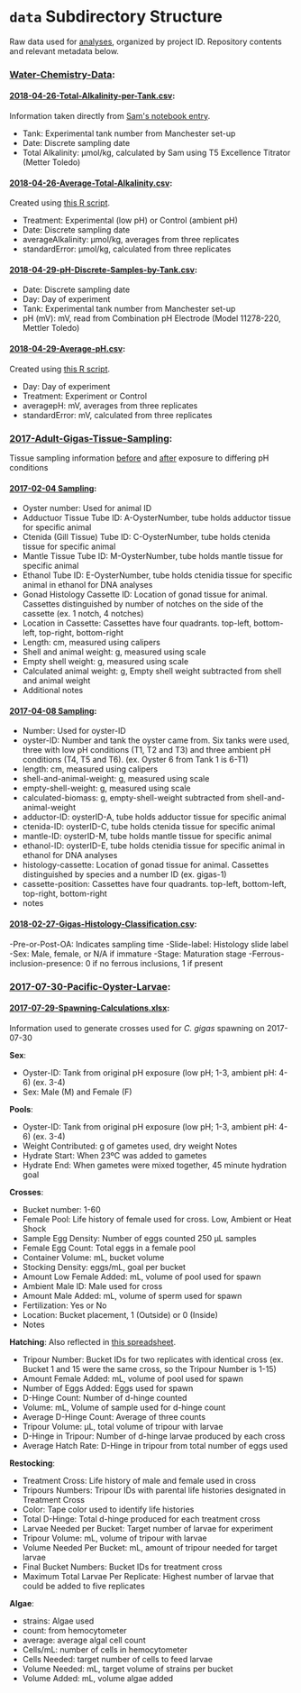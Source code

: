 # `data` Subdirectory Structure

Raw data used for [analyses](https://github.com/RobertsLab/project-oyster-oa/tree/master/analyses), organized by project ID. Repository contents and relevant metadata below.

### **[Water-Chemistry-Data](https://github.com/RobertsLab/paper-gigas-early-gametogenic-exposure/tree/master/data/Water-Chemistry-Data)**: 

#### **[2018-04-26-Total-Alkalinity-per-Tank.csv](https://github.com/RobertsLab/project-oyster-oa/blob/master/data/Manchester/Water-Chemistry-Data/2018-04-26-Total-Alkalinity-per-Tank.csv)**:

Information taken directly from [Sam's notebook entry](http://onsnetwork.org/kubu4/2018/04/24/total-alkalinity-calculations-yaaminis-ocean-chemistry-samples/).

- Tank: Experimental tank number from Manchester set-up
- Date: Discrete sampling date
- Total Alkalinity: µmol/kg, calculated by Sam using T5 Excellence Titrator (Metter Toledo)

#### **[2018-04-26-Average-Total-Alkalinity.csv](https://github.com/RobertsLab/project-oyster-oa/blob/master/data/Manchester/Water-Chemistry-Data/2018-04-26-Average-Total-Alkalinity.csv)**:
Created using [this R script](https://github.com/RobertsLab/paper-gigas-early-gametogenic-exposure/blob/master/data/Water-Chemistry-Data/2018-04-26-Total-Alkalinity-Average-Calculations.R).

- Treatment: Experimental (low pH) or Control (ambient pH)
- Date: Discrete sampling date
- averageAlkalinity: µmol/kg, averages from three replicates
- standardError: µmol/kg, calculated from three replicates

#### **[2018-04-29-pH-Discrete-Samples-by-Tank.csv](https://github.com/RobertsLab/paper-gigas-early-gametogenic-exposure/blob/master/data/Water-Chemistry-Data/2018-04-29-pH-Discrete-Samples-by-Tank.csv)**:

- Date: Discrete sampling date
- Day: Day of experiment
- Tank: Experimental tank number from Manchester set-up
- pH (mV): mV, read from Combination pH Electrode (Model 11278-220, Mettler Toledo)

#### **[2018-04-29-Average-pH.csv](https://github.com/RobertsLab/paper-gigas-early-gametogenic-exposure/blob/master/data/Water-Chemistry-Data/2018-04-29-Average-pH.csv)**:
Created using [this R script](https://github.com/RobertsLab/paper-gigas-early-gametogenic-exposure/blob/master/data/Water-Chemistry-Data/2018-04-29-pH-Average-Calculations.R).

- Day: Day of experiment
- Treatment: Experiment or Control
- averagepH: mV, averages from three replicates
- standardError: mV, calculated from three replicates

### **[2017-Adult-Gigas-Tissue-Sampling](https://github.com/RobertsLab/paper-gigas-early-gametogenic-exposure/tree/master/data/2017-Adult-Gigas-Tissue-Sampling)**: 
Tissue sampling information [before](https://github.com/RobertsLab/paper-gigas-early-gametogenic-exposure/tree/master/data/2017-Adult-Gigas-Tissue-Sampling/20170204-GigasTissueSamplingInformation.csv) and [after](https://github.com/RobertsLab/paper-gigas-early-gametogenic-exposure/tree/master/data/2017-Adult-Gigas-Tissue-Sampling/20170408-GigasTissueSamplingInformation.xlsx) exposure to differing pH conditions

#### **[2017-02-04 Sampling](https://github.com/RobertsLab/paper-gigas-early-gametogenic-exposure/blob/master/data/2017-Adult-Gigas-Tissue-Sampling/20170204-GigasTissueSamplingInformation.csv)**:

- Oyster number: Used for animal ID
- Adductuor Tissue Tube ID: A-OysterNumber, tube holds adductor tissue for specific animal
- Ctenida (Gill Tissue) Tube ID: C-OysterNumber, tube holds ctenida tissue for specific animal
- Mantle Tissue Tube ID: M-OysterNumber, tube holds mantle tissue for specific animal
- Ethanol Tube ID: E-OysterNumber, tube holds ctenidia tissue for specific animal in ethanol for DNA analyses
- Gonad Histology Cassette ID: Location of gonad tissue for animal. Cassettes distinguished by number of notches on the side of the cassette (ex. 1 notch, 4 notches)
- Location in Cassette: Cassettes have four quadrants. top-left, bottom-left, top-right, bottom-right
- Length: cm, measured using calipers
- Shell and animal weight: g, measured using scale
- Empty shell weight: g, measured using scale
- Calculated animal weight: g, Empty shell weight subtracted from shell and animal weight 
- Additional notes

#### **[2017-04-08 Sampling](https://github.com/RobertsLab/paper-gigas-early-gametogenic-exposure/blob/master/data/2017-Adult-Gigas-Tissue-Sampling/20170408-GigasTissueSamplingInformation.xlsx)**:

- Number: Used for oyster-ID
- oyster-ID: Number and tank the oyster came from. Six tanks were used, three with low pH conditions (T1, T2 and T3) and three ambient pH conditions (T4, T5 and T6). (ex. Oyster 6 from Tank 1 is 6-T1)
- length: cm, measured using calipers
- shell-and-animal-weight: g, measured using scale
- empty-shell-weight: g, measured using scale
- calculated-biomass: g, empty-shell-weight subtracted from shell-and-animal-weight 
- adductor-ID: oysterID-A, tube holds adductor tissue for specific animal
- ctenida-ID: oysterID-C, tube holds ctenida tissue for specific animal
- mantle-ID: oysterID-M, tube holds mantle tissue for specific animal
- ethanol-ID: oysterID-E, tube holds ctenidia tissue for specific animal in ethanol for DNA analyses
- histology-cassette: Location of gonad tissue for animal. Cassettes distinguished by species and a number ID (ex. gigas-1)
- cassette-position: Cassettes have four quadrants. top-left, bottom-left, top-right, bottom-right
- notes

#### **[2018-02-27-Gigas-Histology-Classification.csv](https://github.com/RobertsLab/paper-gigas-early-gametogenic-exposure/blob/master/data/2017-Adult-Gigas-Tissue-Sampling/2018-02-27-Gigas-Histology-Classification.csv)**:

-Pre-or-Post-OA: Indicates sampling time
-Slide-label: Histology slide label
-Sex: Male, female, or N/A if immature
-Stage: Maturation stage
-Ferrous-inclusion-presence: 0 if no ferrous inclusions, 1 if present


### **[2017-07-30-Pacific-Oyster-Larvae](https://github.com/RobertsLab/project-oyster-oa/tree/master/data/Manchester/2017-07-30-Pacific-Oyster-Larvae)**: 

#### **[2017-07-29-Spawning-Calculations.xlsx](https://github.com/RobertsLab/project-oyster-oa/blob/master/data/Manchester/2017-07-30-Pacific-Oyster-Larvae/2017-08-17-Live-Larvae-Counts.jpg)**: 
Information used to generate crosses used for *C. gigas* spawning on 2017-07-30

**Sex**:

- Oyster-ID: Tank from original pH exposure (low pH; 1-3, ambient pH: 4-6) (ex. 3-4)
- Sex: Male (M) and Female (F)

**Pools**:

- Oyster-ID: Tank from original pH exposure (low pH; 1-3, ambient pH: 4-6) (ex. 3-4)
- Weight Contributed: g of gametes used, dry weight
Notes
- Hydrate Start: When 23ºC was added to gametes
- Hydrate End: When gametes were mixed together, 45 minute hydration goal

**Crosses**:

- Bucket number: 1-60
- Female Pool: Life history of female used for cross. Low, Ambient or Heat Shock
- Sample Egg Density: Number of eggs counted 250 µL samples
- Female Egg Count: Total eggs in a female pool
- Container Volume: mL, bucket volume
- Stocking Density: eggs/mL, goal per bucket
- Amount Low Female Added: mL, volume of pool used for spawn
- Ambient Male ID: Male used for cross
- Amount Male Added: mL, volume of sperm used for spawn
- Fertilization: Yes or No
- Location: Bucket placement, 1 (Outside) or 0 (Inside)
- Notes

**Hatching**:
Also reflected in [this spreadsheet](https://github.com/RobertsLab/paper-gigas-early-gametogenic-exposure/blob/master/data/2017-07-30-Pacific-Oyster-Larvae/2018-02-14-Hatch-Rate-Data.csv).

- Tripour Number: Bucket IDs for two replicates with identical cross (ex. Bucket 1 and 15 were the same cross, so the Tripour Number is 1-15)
- Amount Female Added: mL, volume of pool used for spawn
- Number of Eggs Added: Eggs used for spawn
- D-Hinge Count: Number of d-hinge counted
- Volume: mL, Volume of sample used for d-hinge count
- Average D-Hinge Count: Average of three counts
- Tripour Volume: µL, total volume of tripour with larvae
- D-Hinge in Tripour: Number of d-hinge larvae produced by each cross
- Average Hatch Rate: D-Hinge in tripour from total number of eggs used

**Restocking**:

- Treatment Cross: Life history of male and female used in cross
- Tripours Numbers: Tripour IDs with parental life histories designated in Treatment Cross
- Color: Tape color used to identify life histories
- Total D-Hinge: Total d-hinge produced for each treatment cross
- Larvae Needed per Bucket: Target number of larvae for experiment
- Tripour Volume: mL, volume of tripour with larvae
- Volume Needed Per Bucket: mL, amount of tripour needed for target larvae
- Final Bucket Numbers: Bucket IDs for treatment cross
- Maximum Total Larvae Per Replicate: Highest number of larvae that could be added to five replicates

**Algae**:

- strains: Algae used
- count: from hemocytometer
- average: average algal cell count
- Cells/mL: number of cells in hemocytometer
- Cells Needed: target number of cells to feed larvae
- Volume Needed: mL, target volume of strains per bucket
- Volume Added: mL, volume algae added